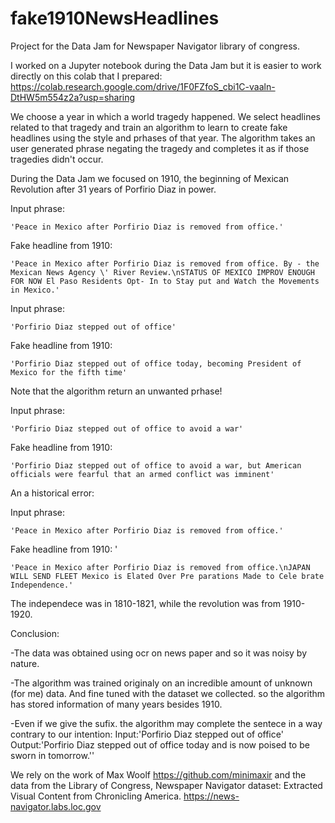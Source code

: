 # fake1910NewsHeadlines
 Project for the  Data Jam for Newspaper Navigator library of congress.
 
I worked on a Jupyter notebook during the Data Jam but it is easier to work directly on this colab that I prepared:
https://colab.research.google.com/drive/1F0FZfoS_cbi1C-vaaln-DtHW5m554z2a?usp=sharing


We choose a year in which a world tragedy happened. We select headlines related to that tragedy and train an algorithm to learn to create fake headlines using the style and prhases of that year. The algorithm takes an user generated phrase negating the tragedy and completes it as if those tragedies didn't occur.

During the Data Jam we focused on 1910, the beginning of Mexican Revolution after 31 years of Porfirio Diaz in power.


Input phrase:  
    
    'Peace in Mexico after Porfirio Diaz is removed from office.'

Fake headline from 1910: 
    
    'Peace in Mexico after Porfirio Diaz is removed from office. By - the Mexican News Agency \' River Review.\nSTATUS OF MEXICO IMPROV ENOUGH FOR NOW El Paso Residents Opt- In to Stay put and Watch the Movements in Mexico.'

Input phrase:
   
    'Porfirio Diaz stepped out of office'

Fake headline from 1910: 
 
    'Porfirio Diaz stepped out of office today, becoming President of Mexico for the fifth time'   
    
Note that the algorithm return an unwanted prhase!

Input phrase:

    'Porfirio Diaz stepped out of office to avoid a war'

Fake headline from 1910:

    'Porfirio Diaz stepped out of office to avoid a war, but American officials were fearful that an armed conflict was imminent'

An a historical error:

Input phrase:  
    
    'Peace in Mexico after Porfirio Diaz is removed from office.'

Fake headline from 1910: '
    
    'Peace in Mexico after Porfirio Diaz is removed from office.\nJAPAN WILL SEND FLEET Mexico is Elated Over Pre parations Made to Cele brate Independence.'
    
The independece was in 1810-1821, while the revolution was from 1910-1920.

Conclusion:

-The data was obtained using ocr on news paper and so it was noisy by nature.

-The algorithm was trained originaly on an incredible amount of unknown (for me) data. And fine tuned with the dataset we collected. so the algorithm
has stored information of many years besides 1910.

-Even if we give the sufix. the algorithm may complete the sentece in a way contrary to our intention:
Input:'Porfirio Diaz stepped out of office' 
Output:'Porfirio Diaz stepped out of office today and is now poised to be sworn in tomorrow.''


We rely on the work of Max Woolf https://github.com/minimaxir and the data from the Library of Congress, Newspaper Navigator dataset: Extracted Visual Content from Chronicling America. https://news-navigator.labs.loc.gov
